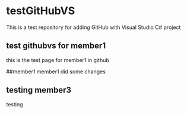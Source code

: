 # testGitHubVS
This is a test repository for adding GitHub with Visual Studio C# project


## test githubvs for member1
this is the test page for member1 in github

##member1
member1 did some changes

## testing member3
testing

